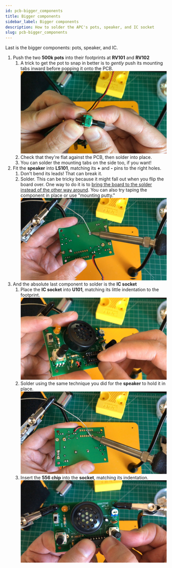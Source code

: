 ```yaml
---
id: pcb-bigger_components
title: Bigger components
sidebar_label: Bigger components
description: How to solder the APC's pots, speaker, and IC socket
slug: pcb-bigger_components
---
```


Last is the bigger components: pots, speaker, and IC.

1. Push the two **500k pots** into their footprints at **RV101** and **RV102**
   1. A trick to get the pot to snap in better is to _gently_ push its mounting tabs inward before popping it onto the PCB.
      ![Bending the potentiometer tabs](/img/assembly/pot-tabs.jpg)
   2. Check that they're flat against the PCB, then solder into place.
   3. You can solder the mounting tabs on the side too, if you want!
2. Fit the **speaker** into **LS101**, matching its **+** and **-** pins to the right holes.
   1. Don't bend its leads! That can break it.
   2. Solder. This can be tricky because it might fall out when you flip the board over. One way to do it is to [bring the board to the solder instead of the other way around](https://www.instagram.com/p/BdvbqTtloH5/). You can also try taping the component in place or use "mounting putty."
      ![Soldering the APC speaker](/img/assembly/speaker-solder.jpg)
      <!-- TODO: merge w/ switch advice -->
3. And the absolute last component to solder is the **IC socket**
   1. Place the **IC socket** into **U101**, matching its little indentation to the footprint.
      ![Placing the IC socket](/img/assembly/socket-placement.jpg)
   2. Solder using the same technique you did for the **speaker** to hold it in place.
      ![Soldering the socket](/img/assembly/socket-solder.jpg)
   3. Insert the **556 chip** into the **socket**, matching its indentation.
      ![Insert 556 chip into socket](/img/assembly/chip-insert.jpg)

<!-- TODO: hint about bending socket pins -->
